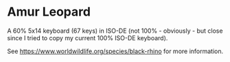 # Amur Leopard
A 60% 5x14 keyboard (67 keys) in ISO-DE (not 100% - obviously - but close since I tried to copy my current 100% ISO-DE keyboard).

See https://www.worldwildlife.org/species/black-rhino for more information.
